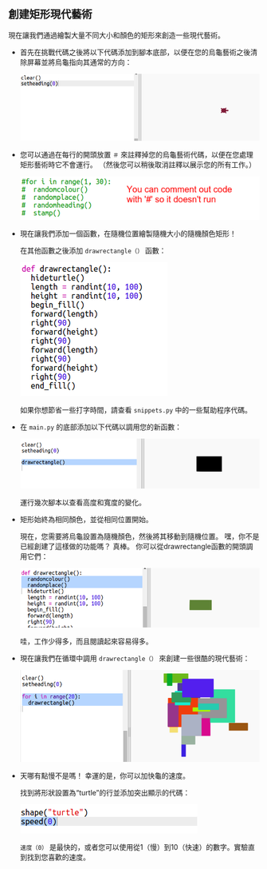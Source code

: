 ## 創建矩形現代藝術

現在讓我們通過繪製大量不同大小和顏色的矩形來創造一些現代藝術。

+ 首先在挑戰代碼之後將以下代碼添加到腳本底部，以便在您的烏龜藝術之後清除屏幕並將烏龜指向其通常的方向：
    
    ![截圖](images/modern-reset.png)

+ 您可以通過在每行的開頭放置 `＃` 來註釋掉您的烏龜藝術代碼，以便在您處理矩形藝術時它不會運行。 （然後您可以稍後取消註釋以展示您的所有工作。）
    
    ![截圖](images/modern-comment.png)

+ 現在讓我們添加一個函數，在隨機位置繪製隨機大小的隨機顏色矩形！
    
    在其他函數之後添加 `drawrectangle（）` 函數：
    
    ![截圖](images/modern-rect-function.png)
    
    如果你想節省一些打字時間，請查看 `snippets.py` 中的一些幫助程序代碼。

+ 在 `main.py` 的底部添加以下代碼以調用您的新函數：
    
    ![截圖](images/modern-call-rect.png)
    
    運行幾次腳本以查看高度和寬度的變化。

+ 矩形始終為相同顏色，並從相同位置開始。
    
    現在，您需要將烏龜設置為隨機顏色，然後將其移動到隨機位置。 嘿，你不是已經創建了這樣做的功能嗎？ 真棒。 你可以從drawrectangle函數的開頭調用它們：
    
    ![截圖](images/modern-random-rect.png)
    
    哇，工作少得多，而且閱讀起來容易得多。

+ 現在讓我們在循環中調用 `drawrectangle（）` 來創建一些很酷的現代藝術：
    
    ![截圖](images/modern-rect-art.png)

+ 天哪有點慢不是嗎！ 幸運的是，你可以加快龜的速度。
    
    找到將形狀設置為“turtle”的行並添加突出顯示的代碼：
    
    ![截圖](images/modern-speed.png)
    
    `速度（0）` 是最快的，或者您可以使用從1（慢）到10（快速）的數字。實驗直到找到您喜歡的速度。